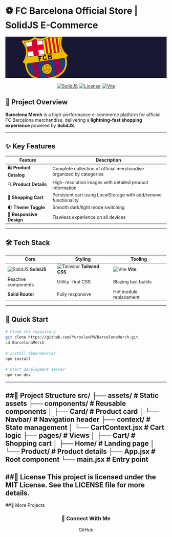# ⚽ FC Barcelona Official Store | SolidJS E-Commerce

<div align="center">
  <img src="https://github.com/YuroslavPM/BarcelonaMerch/blob/main/src/assets/FC_Barcelona_banner.jpg" alt="Barcelona Merch" width="800"/>
  
  [![SolidJS](https://img.shields.io/badge/SolidJS-2.4.0-blue.svg)](https://solidjs.com)
  [![License](https://img.shields.io/badge/License-MIT-green.svg)](LICENSE)
  [![Vite](https://img.shields.io/badge/Vite-4.0.0-yellow.svg)](https://vitejs.dev/)
</div>

## 🎯 Project Overview

**Barcelona Merch** is a high-performance e-commerce platform for official FC Barcelona merchandise, delivering a **lightning-fast shopping experience** powered by **SolidJS**.

---

## ✨ Key Features

| Feature | Description |
|---------|-------------|
| 🛍️ **Product Catalog** | Complete collection of official merchandise organized by categories |
| 🔍 **Product Details** | High-resolution images with detailed product information |
| 🛒 **Shopping Cart** | Persistent cart using LocalStorage with add/remove functionality |
| 🌓 **Theme Toggle** | Smooth dark/light mode switching |
| 📱 **Responsive Design** | Flawless experience on all devices |

---

## 🛠 Tech Stack

<div align="center">

| Core | Styling | Tooling |
|------|---------|---------|
| <img src="https://solidjs.com/assets/logo-123b04bc.svg" width="50" alt="SolidJS"> **SolidJS** | <img src="https://tailwindcss.com/favicons/favicon-32x32.png" width="20" alt="Tailwind"> **Tailwind CSS** | <img src="https://vitejs.dev/logo.svg" width="20" alt="Vite"> **Vite** |
| Reactive components | Utility-first CSS | Blazing fast builds |
| **Solid Router** | Fully responsive | Hot module replacement |
</div>

---

## 🚀 Quick Start

```bash
# Clone the repository
git clone https://github.com/YuroslavPM/BarcelonaMerch.git
cd BarcelonaMerch

# Install dependencies
npm install

# Start development server
npm run dev
```
---
##📂 Project Structure
src/
├── assets/              # Static assets
├── components/          # Reusable components
│   ├── Card/            # Product card
│   └── Navbar/          # Navigation header
├── context/             # State management
│   └── CartContext.jsx  # Cart logic
├── pages/               # Views
│   ├── Cart/            # Shopping cart
│   ├── Home/            # Landing page
│   └── Product/         # Product details
├── App.jsx              # Root component
└── main.jsx             # Entry point
---
##📜 License
This project is licensed under the MIT License.
See the LICENSE file for more details.
---
##🔗 More Projects
<div align="center"> <h3>🔗 Connect With Me</h3>
GitHub

